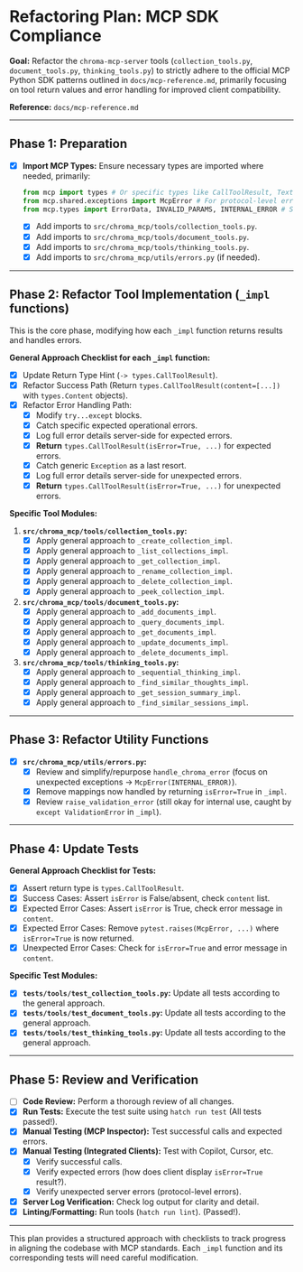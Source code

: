 # Refactoring Plan: MCP SDK Compliance

**Goal:** Refactor the `chroma-mcp-server` tools (`collection_tools.py`, `document_tools.py`, `thinking_tools.py`) to strictly adhere to the official MCP Python SDK patterns outlined in `docs/mcp-reference.md`, primarily focusing on tool return values and error handling for improved client compatibility.

**Reference:** `docs/mcp-reference.md`

---

## Phase 1: Preparation

- [x] **Import MCP Types:** Ensure necessary types are imported where needed, primarily:

    ```python
    from mcp import types # Or specific types like CallToolResult, TextContent
    from mcp.shared.exceptions import McpError # For protocol-level errors
    from mcp.types import ErrorData, INVALID_PARAMS, INTERNAL_ERROR # Standard error codes
    ```

  - [x] Add imports to `src/chroma_mcp/tools/collection_tools.py`.
  - [x] Add imports to `src/chroma_mcp/tools/document_tools.py`.
  - [x] Add imports to `src/chroma_mcp/tools/thinking_tools.py`.
  - [x] Add imports to `src/chroma_mcp/utils/errors.py` (if needed).

---

## Phase 2: Refactor Tool Implementation (`_impl` functions)

This is the core phase, modifying how each `_impl` function returns results and handles errors.

**General Approach Checklist for each `_impl` function:**

- [x] Update Return Type Hint (`-> types.CallToolResult`).
- [x] Refactor Success Path (Return `types.CallToolResult(content=[...])` with `types.Content` objects).
- [x] Refactor Error Handling Path:
  - [x] Modify `try...except` blocks.
  - [x] Catch specific expected operational errors.
  - [x] Log full error details server-side for expected errors.
  - [x] **Return** `types.CallToolResult(isError=True, ...)` for expected errors.
  - [x] Catch generic `Exception` as a last resort.
  - [x] Log full error details server-side for unexpected errors.
  - [x] **Return** `types.CallToolResult(isError=True, ...)` for unexpected errors.

**Specific Tool Modules:**

1. **`src/chroma_mcp/tools/collection_tools.py`:**
    - [x] Apply general approach to `_create_collection_impl`.
    - [x] Apply general approach to `_list_collections_impl`.
    - [x] Apply general approach to `_get_collection_impl`.
    - [x] Apply general approach to `_rename_collection_impl`.
    - [x] Apply general approach to `_delete_collection_impl`.
    - [x] Apply general approach to `_peek_collection_impl`.

2. **`src/chroma_mcp/tools/document_tools.py`:**
    - [x] Apply general approach to `_add_documents_impl`.
    - [x] Apply general approach to `_query_documents_impl`.
    - [x] Apply general approach to `_get_documents_impl`.
    - [x] Apply general approach to `_update_documents_impl`.
    - [x] Apply general approach to `_delete_documents_impl`.

3. **`src/chroma_mcp/tools/thinking_tools.py`:**
    - [x] Apply general approach to `_sequential_thinking_impl`.
    - [x] Apply general approach to `_find_similar_thoughts_impl`.
    - [x] Apply general approach to `_get_session_summary_impl`.
    - [x] Apply general approach to `_find_similar_sessions_impl`.

---

## Phase 3: Refactor Utility Functions

- [x] **`src/chroma_mcp/utils/errors.py`:**
  - [x] Review and simplify/repurpose `handle_chroma_error` (focus on unexpected exceptions -> `McpError(INTERNAL_ERROR)`).
  - [x] Remove mappings now handled by returning `isError=True` in `_impl`.
  - [x] Review `raise_validation_error` (still okay for internal use, caught by `except ValidationError` in `_impl`).

---

## Phase 4: Update Tests

**General Approach Checklist for Tests:**

- [x] Assert return type is `types.CallToolResult`.
- [x] Success Cases: Assert `isError` is False/absent, check `content` list.
- [x] Expected Error Cases: Assert `isError` is True, check error message in `content`.
- [x] Expected Error Cases: Remove `pytest.raises(McpError, ...)` where `isError=True` is now returned.
- [x] Unexpected Error Cases: Check for `isError=True` and error message in `content`.

**Specific Test Modules:**

- [x] **`tests/tools/test_collection_tools.py`:** Update all tests according to the general approach.
- [x] **`tests/tools/test_document_tools.py`:** Update all tests according to the general approach.
- [x] **`tests/tools/test_thinking_tools.py`:** Update all tests according to the general approach.

---

## Phase 5: Review and Verification

- [ ] **Code Review:** Perform a thorough review of all changes.
- [x] **Run Tests:** Execute the test suite using `hatch run test` (All tests passed!).
- [x] **Manual Testing (MCP Inspector):** Test successful calls and expected errors.
- [x] **Manual Testing (Integrated Clients):** Test with Copilot, Cursor, etc.
  - [x] Verify successful calls.
  - [x] Verify expected errors (how does client display `isError=True` result?).
  - [x] Verify unexpected server errors (protocol-level errors).
- [x] **Server Log Verification:** Check log output for clarity and detail.
- [x] **Linting/Formatting:** Run tools (`hatch run lint`). (Passed!).

---

This plan provides a structured approach with checklists to track progress in aligning the codebase with MCP standards. Each `_impl` function and its corresponding tests will need careful modification.
